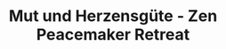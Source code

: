 ---
layout: SeminarLayout
title: 'Mut und Herzensgüte - Zen Peacemaker Retreat'
startDate: '12.10.2020'
endDate: '17.10.2020'
descriptionShort: 'Selbst wenn du alle Winkel des Universums aufsuchst, wirst du keinem einzigen Wesen begegnen, das mehr Herzensgüte verdient hätte als du selbst.“'
description: 'Diese Worte von Buddha, im Samyutta Nikaya ermutigen uns, uns selbst liebevoll zu akzeptieren, um unseren Platz in der Ganzheit des Lebens mutig und kraftvoll anzunehmen. Stille, geführte Meditationen und Kreisgespräch werden wir in diesen Tagen üben. Der Kurs ist offen für Neueinsteigende in die Meditation.'
honorar: 'Dana (auf freiwilliger Basis)'
kursgebuehr: '80 €'
unterkunft: '200 €, Aufpreis bei Einzelzimmer'
dozentenbeschreibung: '**Barbara Salaam Wegmüller** wurde von Roshi Bernie Glassman ermächtigt als Zen Meisterin. Roshi Eve Myonen Marko gab ihr Transmission zur Gelübdelehrerin in der Linie der Zen Peacemakers. Barbara ist verheiratet und Mutter von fünf erwachsenen Kindern und Großmutter von drei Enkelkindern.'
website: 'Barbara Salaam Wegmüller'
websiteUrl: 'http://www.peacemaker.ch'
performers: 'Roshi Barbara Salaam Wegmüller'
header-title: false
---